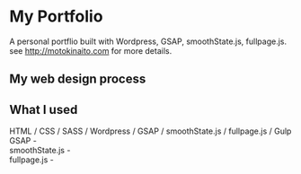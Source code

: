# My Portfolio
A personal portflio built with Wordpress, GSAP, smoothState.js, fullpage.js.  
see http://motokinaito.com for more details.

## My web design process



## What I used
HTML / CSS / SASS / Wordpress / GSAP / smoothState.js / fullpage.js / Gulp  
GSAP -   
smoothState.js -   
fullpage.js -  
